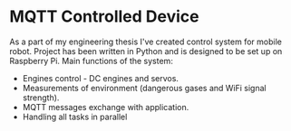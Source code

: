 # MQTT Controlled Device 

As a part of my engineering thesis I've created control system for mobile robot. Project has been written in Python and is designed to be set up on Raspberry Pi. Main functions of the system:
* Engines control - DC engines and servos.
* Measurements of environment (dangerous gases and WiFi signal strength).
* MQTT messages exchange with application.
* Handling all tasks in parallel
